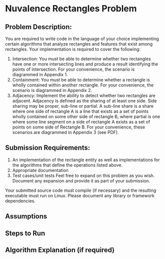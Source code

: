 # Nuvalence Rectangles Problem

## Problem Description:
You are required to write code in the language of your choice implementing certain algorithms that
analyze rectangles and features that exist among rectangles. Your implementation is required to cover
the following:
1. Intersection: You must be able to determine whether two rectangles have one or more
intersecting lines and produce a result identifying the points of intersection. For your
convenience, the scenario is diagrammed in Appendix 1.
2. Containment: You must be able to determine whether a rectangle is wholly contained within
another rectangle. For your convenience, the scenario is diagrammed in Appendix 2.
3. Adjacency: Implement the ability to detect whether two rectangles are adjacent. Adjacency is
defined as the sharing of at least one side. Side sharing may be proper, sub-line or partial. A
sub-line share is a share where one side of rectangle A is a line that exists as a set of points
wholly contained on some other side of rectangle B, where partial is one where some line
segment on a side of rectangle A exists as a set of points on some side of Rectangle B. For your
convenience, these scenarios are diagrammed in Appendix 3 (see PDF).


## Submission Requirements:
1. An implementation of the rectangle entity as well as implementations for the algorithms that
define the operations listed above.
2. Appropriate documentation
3. Test cases/unit tests
Feel free to expand on this problem as you wish. Document any expansion and provide it as part of your
submission.

Your submitted source code must compile (if necessary) and the resulting executable must run on Linux.
Please document any library or framework dependencies.

## Assumptions

## Steps to Run


## Algorithm Explanation (if required)


